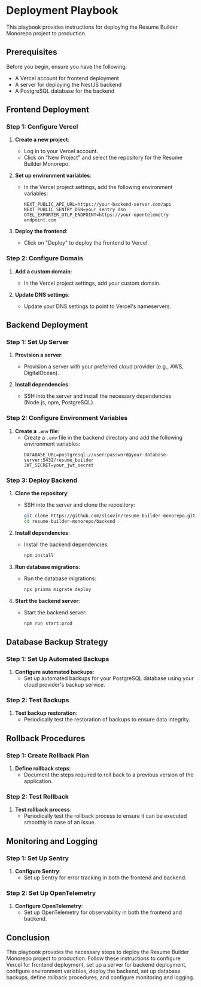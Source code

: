 # Deployment Playbook

This playbook provides instructions for deploying the Resume Builder Monorepo project to production.

## Prerequisites

Before you begin, ensure you have the following:

- A Vercel account for frontend deployment
- A server for deploying the NestJS backend
- A PostgreSQL database for the backend

## Frontend Deployment

### Step 1: Configure Vercel

1. **Create a new project**:
   - Log in to your Vercel account.
   - Click on "New Project" and select the repository for the Resume Builder Monorepo.

2. **Set up environment variables**:
   - In the Vercel project settings, add the following environment variables:
     ```env
     NEXT_PUBLIC_API_URL=https://your-backend-server.com/api
     NEXT_PUBLIC_SENTRY_DSN=your_sentry_dsn
     OTEL_EXPORTER_OTLP_ENDPOINT=https://your-opentelemetry-endpoint.com
     ```

3. **Deploy the frontend**:
   - Click on "Deploy" to deploy the frontend to Vercel.

### Step 2: Configure Domain

1. **Add a custom domain**:
   - In the Vercel project settings, add your custom domain.

2. **Update DNS settings**:
   - Update your DNS settings to point to Vercel's nameservers.

## Backend Deployment

### Step 1: Set Up Server

1. **Provision a server**:
   - Provision a server with your preferred cloud provider (e.g., AWS, DigitalOcean).

2. **Install dependencies**:
   - SSH into the server and install the necessary dependencies (Node.js, npm, PostgreSQL).

### Step 2: Configure Environment Variables

1. **Create a `.env` file**:
   - Create a `.env` file in the backend directory and add the following environment variables:
     ```env
     DATABASE_URL=postgresql://user:password@your-database-server:5432/resume_builder
     JWT_SECRET=your_jwt_secret
     ```

### Step 3: Deploy Backend

1. **Clone the repository**:
   - SSH into the server and clone the repository:
     ```sh
     git clone https://github.com/sisovin/resume-builder-monorepo.git
     cd resume-builder-monorepo/backend
     ```

2. **Install dependencies**:
   - Install the backend dependencies:
     ```sh
     npm install
     ```

3. **Run database migrations**:
   - Run the database migrations:
     ```sh
     npx prisma migrate deploy
     ```

4. **Start the backend server**:
   - Start the backend server:
     ```sh
     npm run start:prod
     ```

## Database Backup Strategy

### Step 1: Set Up Automated Backups

1. **Configure automated backups**:
   - Set up automated backups for your PostgreSQL database using your cloud provider's backup service.

### Step 2: Test Backups

1. **Test backup restoration**:
   - Periodically test the restoration of backups to ensure data integrity.

## Rollback Procedures

### Step 1: Create Rollback Plan

1. **Define rollback steps**:
   - Document the steps required to roll back to a previous version of the application.

### Step 2: Test Rollback

1. **Test rollback process**:
   - Periodically test the rollback process to ensure it can be executed smoothly in case of an issue.

## Monitoring and Logging

### Step 1: Set Up Sentry

1. **Configure Sentry**:
   - Set up Sentry for error tracking in both the frontend and backend.

### Step 2: Set Up OpenTelemetry

1. **Configure OpenTelemetry**:
   - Set up OpenTelemetry for observability in both the frontend and backend.

## Conclusion

This playbook provides the necessary steps to deploy the Resume Builder Monorepo project to production. Follow these instructions to configure Vercel for frontend deployment, set up a server for backend deployment, configure environment variables, deploy the backend, set up database backups, define rollback procedures, and configure monitoring and logging.
